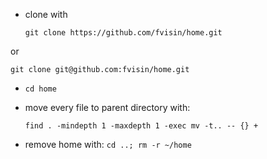 * clone with 

  ```
  git clone https://github.com/fvisin/home.git
  ```

or

  ```
  git clone git@github.com:fvisin/home.git
  ```

* `cd home`

* move every file to parent directory with: 
  ```
  find . -mindepth 1 -maxdepth 1 -exec mv -t.. -- {} +
  ```

* remove home with: `cd ..; rm -r ~/home`
